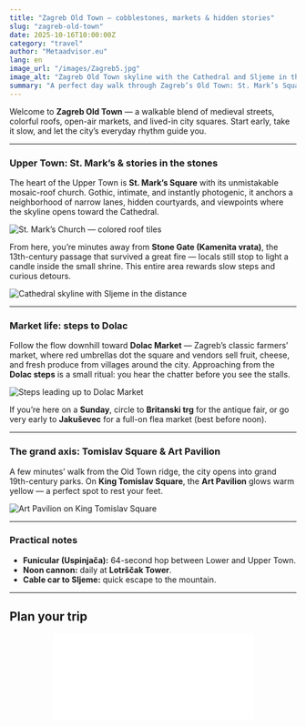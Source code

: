 ```yaml
---
title: "Zagreb Old Town — cobblestones, markets & hidden stories"
slug: "zagreb-old-town"
date: 2025-10-16T10:00:00Z
category: "travel"
author: "Metaadvisor.eu"
lang: en
image_url: "/images/Zagreb5.jpg"
image_alt: "Zagreb Old Town skyline with the Cathedral and Sljeme in the distance"
summary: "A perfect day walk through Zagreb’s Old Town: St. Mark’s Square, Dolac market steps, cathedral skyline, and the city’s grand Art Pavilion."
---
```


Welcome to **Zagreb Old Town** — a walkable blend of medieval streets, colorful roofs, open-air markets, and lived-in city squares. Start early, take it slow, and let the city’s everyday rhythm guide you.

---

### Upper Town: St. Mark’s & stories in the stones

The heart of the Upper Town is **St. Mark’s Square** with its unmistakable mosaic-roof church. Gothic, intimate, and instantly photogenic, it anchors a neighborhood of narrow lanes, hidden courtyards, and viewpoints where the skyline opens toward the Cathedral.

![St. Mark’s Church — colored roof tiles](/images/Zagreb4.jpg)

From here, you’re minutes away from **Stone Gate (Kamenita vrata)**, the 13th-century passage that survived a great fire — locals still stop to light a candle inside the small shrine. This entire area rewards slow steps and curious detours.

![Cathedral skyline with Sljeme in the distance](/images/Zagreb5.jpg)

---

### Market life: steps to Dolac

Follow the flow downhill toward **Dolac Market** — Zagreb’s classic farmers’ market, where red umbrellas dot the square and vendors sell fruit, cheese, and fresh produce from villages around the city. Approaching from the **Dolac steps** is a small ritual: you hear the chatter before you see the stalls.

![Steps leading up to Dolac Market](/images/Zagreb7.jpg)

If you’re here on a **Sunday**, circle to **Britanski trg** for the antique fair, or go very early to **Jakuševec** for a full-on flea market (best before noon).

---

### The grand axis: Tomislav Square & Art Pavilion

A few minutes’ walk from the Old Town ridge, the city opens into grand 19th-century parks. On **King Tomislav Square**, the **Art Pavilion** glows warm yellow — a perfect spot to rest your feet.

![Art Pavilion on King Tomislav Square](/images/Zagreb15.jpg)

---

### Practical notes

- **Funicular (Uspinjača):** 64-second hop between Lower and Upper Town.  
- **Noon cannon:** daily at **Lotrščak Tower**.  
- **Cable car to Sljeme:** quick escape to the mountain.

---

## Plan your trip

<div id="frame" style="width:100%;margin:auto;position:relative;z-index:1;">
  <iframe data-aa='2413812' src='//acceptable.a-ads.com/2413812/?size=Adaptive'
          style='border:0;padding:0;width:70%;height:auto;overflow:hidden;display:block;margin:auto'></iframe>
</div>
